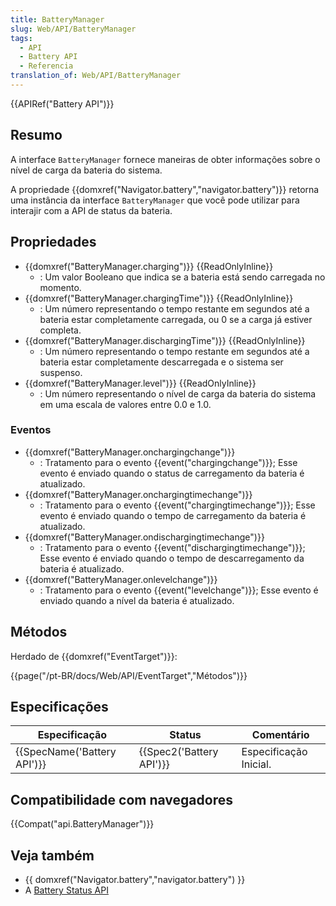 ```yaml
---
title: BatteryManager
slug: Web/API/BatteryManager
tags:
  - API
  - Battery API
  - Referencia
translation_of: Web/API/BatteryManager
---
```

{{APIRef("Battery API")}}

## Resumo

A interface `BatteryManager` fornece maneiras de obter informações sobre o nível de carga da bateria do sistema.

A propriedade {{domxref("Navigator.battery","navigator.battery")}} retorna uma instância da interface `BatteryManager` que você pode utilizar para interajir com a API de status da bateria.

## Propriedades

- {{domxref("BatteryManager.charging")}} {{ReadOnlyInline}}
  - : Um valor Booleano que indica se a bateria está sendo carregada no momento.
- {{domxref("BatteryManager.chargingTime")}} {{ReadOnlyInline}}
  - : Um número representando o tempo restante em segundos até a bateria estar completamente carregada, ou 0 se a carga já estiver completa.
- {{domxref("BatteryManager.dischargingTime")}} {{ReadOnlyInline}}
  - : Um número representando o tempo restante em segundos até a bateria estar completamente descarregada e o sistema ser suspenso.
- {{domxref("BatteryManager.level")}} {{ReadOnlyInline}}
  - : Um número representando o nível de carga da bateria do sistema em uma escala de valores entre 0.0 e 1.0.

### Eventos

- {{domxref("BatteryManager.onchargingchange")}}
  - : Tratamento para o evento {{event("chargingchange")}}; Esse evento é enviado quando o status de carregamento da bateria é atualizado.
- {{domxref("BatteryManager.onchargingtimechange")}}
  - : Tratamento para o evento {{event("chargingtimechange")}}; Esse evento é enviado quando o tempo de carregamento da bateria é atualizado.
- {{domxref("BatteryManager.ondischargingtimechange")}}
  - : Tratamento para o evento {{event("dischargingtimechange")}}; Esse evento é enviado quando o tempo de descarregamento da bateria é atualizado.
- {{domxref("BatteryManager.onlevelchange")}}
  - : Tratamento para o evento {{event("levelchange")}}; Esse evento é enviado quando a nível da bateria é atualizado.

## Métodos

Herdado de {{domxref("EventTarget")}}:

{{page("/pt-BR/docs/Web/API/EventTarget","Métodos")}}

## Especificações

| Especificação                        | Status                           | Comentário             |
| ------------------------------------ | -------------------------------- | ---------------------- |
| {{SpecName('Battery API')}} | {{Spec2('Battery API')}} | Especificação Inicial. |

## Compatibilidade com navegadores

{{Compat("api.BatteryManager")}}

## Veja também

- {{ domxref("Navigator.battery","navigator.battery") }}
- A [Battery Status API](/pt-BR/docs/WebAPI/Battery_Status)
